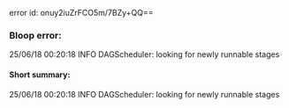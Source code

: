 error id: onuy2iuZrFCO5m/7BZy+QQ==
### Bloop error:

25/06/18 00:20:18 INFO DAGScheduler: looking for newly runnable stages
#### Short summary: 

25/06/18 00:20:18 INFO DAGScheduler: looking for newly runnable stages